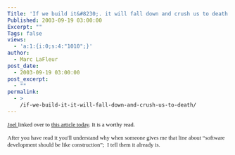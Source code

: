 ```yaml
---
Title: 'If we build it&#8230;. it will fall down and crush us to death.'
Published: 2003-09-19 03:00:00
Excerpt: ""
Tags: false
views:
  - 'a:1:{i:0;s:4:"1010";}'
author:
  - Marc LaFleur
post_date:
  - 2003-09-19 03:00:00
post_excerpt:
  - ""
permalink:
  - >
    /if-we-build-it-it-will-fall-down-and-crush-us-to-death/
---
```

<p><a href="http://www.joelonsoftware.com"><font face=Verdana size=2>Joel </font></a><font face=Verdana size=2>linked over to </font><a href="http://www.poppendieck.com/construction.htm"><font face=Verdana size=2>this article today</font></a><font face=Verdana size=2>. It is a worthy read.</font></p>
<p><font face=Verdana size=2>After you have read it you'll understand why when someone gives me that line about &#8220;software development should be like construction&#8221;;&nbsp;&nbsp;I tell them it already is.</font></p>